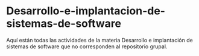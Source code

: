 # Desarrollo-e-implantacion-de-sistemas-de-software
Aquí están todas las actividades de la materia Desarrollo e implantación de sistemas de software que no corresponden al repositorio grupal.
